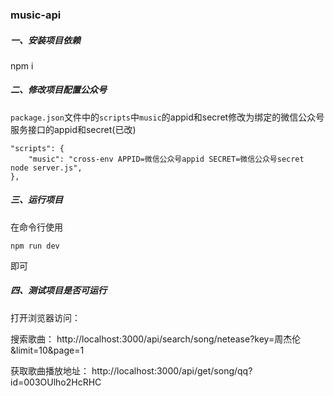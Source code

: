 ### music-api
##### 一、安装项目依赖
npm i

##### 二、修改项目配置公众号
`package.json`文件中的`scripts`中`music`的appid和secret修改为绑定的微信公众号服务接口的appid和secret(已改)
```
"scripts": {
    "music": "cross-env APPID=微信公众号appid SECRET=微信公众号secret node server.js",
},
```

##### 三、运行项目
在命令行使用
```
npm run dev
```
即可

##### 四、测试项目是否可运行
打开浏览器访问：

搜索歌曲：
http://localhost:3000/api/search/song/netease?key=周杰伦&limit=10&page=1

获取歌曲播放地址：
http://localhost:3000/api/get/song/qq?id=003OUlho2HcRHC
